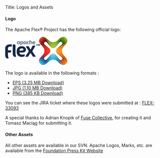 Title: Logos and Assets

<div class="headline"><h4>Logo</h4></div>
<p>The Apache Flex® Project has the following official logo:</p>
<img src="images/logo_01_fullcolor-sm.png" />

<p>The logo is available in the following formats :</p>
<ul class="arrow_list">
    <li><a href="https://issues.apache.org/jira/secure/attachment/12513945/apache_flex_eps.zip">EPS (3.25 MB Download)</a></li>
    <li><a href="https://issues.apache.org/jira/secure/attachment/12513946/apache_flex_jpg.zip">JPG (1.10 MB Download)</a></li>
    <li><a href="https://issues.apache.org/jira/secure/attachment/12513947/apache_flex_png.zip">PNG (385 KB Download)</a></li>
</ul>
<p>You can see the JIRA ticket where these logos were submitted at : <a href="https://issues.apache.org/jira/browse/FLEX-33093">FLEX-33093</a></p>
<p>A special thanks to Adrian Knopik of <a href="https://www.fusecollective.com" rel="nofollow">Fuse Collective</a>, for creating it and Tomasz Maciąg for submitting it. </p>

<div class="headline"><h4>Other Assets</h4></div>
<p>All other assets are available in our SVN.  Apache Logos, Marks, etc. are available from the <a href="https://www.apache.org/foundation/press/kit/">Foundation Press Kit Website</a></p>